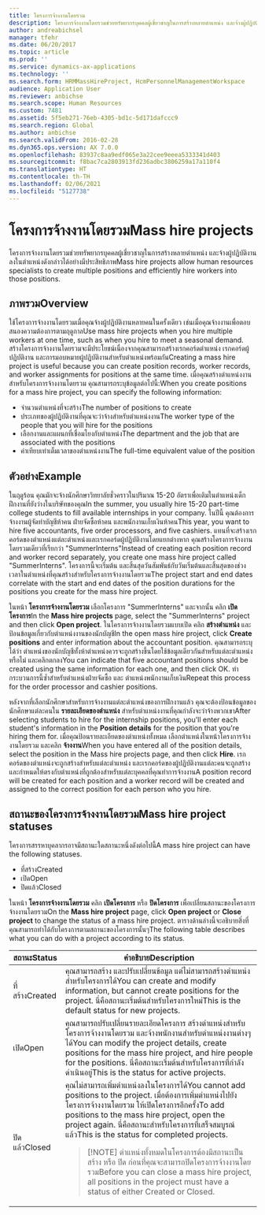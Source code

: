 ```yaml
---
title: โครงการจ้างงานโดยรวม
description: โครงการจ้างงานโดยรวมช่วยทรัพยากรบุคคลผู้เชี่ยวชาญในการสร้างหลายตำแหน่ง และจ้างผู้ปฏิบัติงานลงในตำแหน่งดังกล่าวได้อย่างมีประสิทธิภาพ
author: andreabichsel
manager: tfehr
ms.date: 06/20/2017
ms.topic: article
ms.prod: ''
ms.service: dynamics-ax-applications
ms.technology: ''
ms.search.form: HRMMassHireProject, HcmPersonnelManagementWorkspace
audience: Application User
ms.reviewer: anbichse
ms.search.scope: Human Resources
ms.custom: 7481
ms.assetid: 5f5eb271-76eb-4305-bd1c-5d171dafccc9
ms.search.region: Global
ms.author: anbichse
ms.search.validFrom: 2016-02-28
ms.dyn365.ops.version: AX 7.0.0
ms.openlocfilehash: 83937c8aa9edf065e3a22cee9eeea5333341d403
ms.sourcegitcommit: f8bac7ca2803913fd236adbc3806259a17a110f4
ms.translationtype: HT
ms.contentlocale: th-TH
ms.lasthandoff: 02/06/2021
ms.locfileid: "5127738"
---
```

# <a name="mass-hire-projects"></a><span data-ttu-id="17b8f-103">โครงการจ้างงานโดยรวม</span><span class="sxs-lookup"><span data-stu-id="17b8f-103">Mass hire projects</span></span>



<span data-ttu-id="17b8f-104">โครงการจ้างงานโดยรวมช่วยทรัพยากรบุคคลผู้เชี่ยวชาญในการสร้างหลายตำแหน่ง และจ้างผู้ปฏิบัติงานลงในตำแหน่งดังกล่าวได้อย่างมีประสิทธิภาพ</span><span class="sxs-lookup"><span data-stu-id="17b8f-104">Mass hire projects allow human resources specialists to create multiple positions and efficiently hire workers into those positions.</span></span>

## <a name="overview"></a><span data-ttu-id="17b8f-105">ภาพรวม</span><span class="sxs-lookup"><span data-stu-id="17b8f-105">Overview</span></span>

<span data-ttu-id="17b8f-106">ใช้โครงการจ้างงานโดยรวมเมื่อคุณจ้างผู้ปฏิบัติงานหลายคนในครั้งเดียว เช่นเมื่อคุณจ้างงานเพื่อตอบสนองความต้องการตามฤดูกาล</span><span class="sxs-lookup"><span data-stu-id="17b8f-106">Use mass hire projects when you hire multiple workers at one time, such as when you hire to meet a seasonal demand.</span></span> <span data-ttu-id="17b8f-107">สร้างโครงการจ้างงานโดยรวมจะมีประโยชน์เนื่องจากคุณสามารถสร้างเรกคอร์ดตำแหน่ง เรกคอร์ดผู้ปฏิบัติงาน และการมอบหมายผู้ปฏิบัติงานสำหรับตำแหน่งพร้อมกัน</span><span class="sxs-lookup"><span data-stu-id="17b8f-107">Creating a mass hire project is useful because you can create position records, worker records, and worker assignments for positions at the same time.</span></span> <span data-ttu-id="17b8f-108">เมื่อคุณสร้างตำแหน่งงานสำหรับโครงการจ้างงานโดยรวม คุณสามารถระบุข้อมูลต่อไปนี้:</span><span class="sxs-lookup"><span data-stu-id="17b8f-108">When you create positions for a mass hire project, you can specify the following information:</span></span>

- <span data-ttu-id="17b8f-109">จำนวนตำแหน่งที่จะสร้าง</span><span class="sxs-lookup"><span data-stu-id="17b8f-109">The number of positions to create</span></span>
- <span data-ttu-id="17b8f-110">ประเภทของผู้ปฏิบัติงานที่คุณจะว่าจ้างสำหรับตำแหน่งงาน</span><span class="sxs-lookup"><span data-stu-id="17b8f-110">The worker type of the people that you will hire for the positions</span></span>
- <span data-ttu-id="17b8f-111">เลือกงานและแผนกที่เชื่อมโยงกับตำแหน่ง</span><span class="sxs-lookup"><span data-stu-id="17b8f-111">The department and the job that are associated with the positions</span></span>
- <span data-ttu-id="17b8f-112">ค่าเทียบเท่าเต็มเวลาของตำแหน่งงาน</span><span class="sxs-lookup"><span data-stu-id="17b8f-112">The full-time equivalent value of the position</span></span>

## <a name="example"></a><span data-ttu-id="17b8f-113">ตัวอย่าง</span><span class="sxs-lookup"><span data-stu-id="17b8f-113">Example</span></span>

<span data-ttu-id="17b8f-114">ในฤดูร้อน คุณมักจะจ้างนักศึกษาวิทยาลัยชั่วคราวในปริมาณ 15-20 อัตราเพื่อเติมในตำแหน่งเด็กฝึกงานที่ยังว่างในบริษัทของคุณ</span><span class="sxs-lookup"><span data-stu-id="17b8f-114">In the summer, you usually hire 15-20 part-time college students to fill available internships in your company.</span></span> <span data-ttu-id="17b8f-115">ในปีนี้ คุณต้องการจ้างงานผู้จัดทำบัญชีห้าคน ฝ่ายจัดซื้อห้าคน และพนักงานเก็บเงินห้าคน</span><span class="sxs-lookup"><span data-stu-id="17b8f-115">This year, you want to hire five accountants, five order processors, and five cashiers.</span></span> <span data-ttu-id="17b8f-116">แทนที่จะสร้างเรกคอร์ดของตำแหน่งแต่ละตำแหน่งและเรกคอร์ดผู้ปฏิบัติงานโดยแยกต่างหาก คุณสร้างโครงการจ้างงานโดยรวมเดียวที่เรียกว่า "SummerInterns"</span><span class="sxs-lookup"><span data-stu-id="17b8f-116">Instead of creating each position record and worker record separately, you create one mass hire project called "SummerInterns".</span></span> <span data-ttu-id="17b8f-117">โครงการนี้จะเริ่มต้น และสิ้นสุดวันสัมพันธ์กับวันเริ่มต้นและสิ้นสุดของช่วงเวลาในตำแหน่งที่คุณสร้างสำหรับโครงการจ้างงานโดยรวม</span><span class="sxs-lookup"><span data-stu-id="17b8f-117">The project start and end dates correlate with the start and end dates of the position durations for the positions you create for the mass hire project.</span></span>

<span data-ttu-id="17b8f-118">ในหน้า **โครงการจ้างงานโดยรวม** เลือกโครงการ "SummerInterns" และจากนั้น คลิก **เปิดโครงการ**</span><span class="sxs-lookup"><span data-stu-id="17b8f-118">In the **Mass hire projects** page, select the "SummerInterns" project and then click **Open project**.</span></span> <span data-ttu-id="17b8f-119">ในโครงการจ้างงานโดยรวมแบบเปิด คลิก **สร้างตำแหน่ง** และป้อนข้อมูลเกี่ยวกับตำแหน่งงานของนักบัญชี</span><span class="sxs-lookup"><span data-stu-id="17b8f-119">In the open mass hire project, click **Create positions** and enter information about the accountant position.</span></span> <span data-ttu-id="17b8f-120">คุณสามารถระบุได้ว่า ตำแหน่งของนักบัญชีทั้งห้าตำแหน่งควรจะถูกสร้างขึ้นโดยใช้ข้อมูลเดียวกันสำหรับแต่ละตำแหน่งหรือไม่ และคลิกตกลง</span><span class="sxs-lookup"><span data-stu-id="17b8f-120">You can indicate that five accountant positions should be created using the same information for each one, and then click OK.</span></span> <span data-ttu-id="17b8f-121">ทำกระบวนการนี้ซ้ำสำหรับตำแหน่งฝ่ายจัดซื้อ และ ตำแหน่งพนักงานเก็บเงิน</span><span class="sxs-lookup"><span data-stu-id="17b8f-121">Repeat this process for the order processor and cashier positions.</span></span>

<span data-ttu-id="17b8f-122">หลังจากที่เลือกนักศึกษาสำหรับการจ้างงานแต่ละตำแหน่งของการฝึกงานแล้ว คุณจะต้องป้อนข้อมูลของนักศึกษาแต่ละคนใน **รายละเอียดของตำแหน่ง** สำหรับตำแหน่งงานที่คุณกำลังจะว่าจ้างพวกเขา</span><span class="sxs-lookup"><span data-stu-id="17b8f-122">After selecting students to hire for the internship positions, you'll enter each student's information in the **Position details** for the position that you're hiring them for.</span></span> <span data-ttu-id="17b8f-123">เมื่อคุณป้อนรายละเอียดของตำแหน่งทั้งหมด เลือกตำแหน่งในหน้าโครงการจ้างงานโดยรวม และคลิก **จ้างงาน**</span><span class="sxs-lookup"><span data-stu-id="17b8f-123">When you have entered all of the position details, select the position in the Mass hire projects page, and then click **Hire**.</span></span> <span data-ttu-id="17b8f-124">เรกคอร์ดของตำแหน่งจะถูกสร้างสำหรับแต่ละตำแหน่ง และเรกคอร์ดของผู้ปฏิบัติงานแต่ละคนจะถูกสร้าง และกำหนดให้ตรงกับตำแหน่งที่ถูกต้องสำหรับแต่ละบุคคลที่คุณทำการจ้างงาน</span><span class="sxs-lookup"><span data-stu-id="17b8f-124">A position record will be created for each position and a worker record will be created and assigned to the correct position for each person who you hire.</span></span>

## <a name="mass-hire-project-statuses"></a><span data-ttu-id="17b8f-125">สถานะของโครงการจ้างงานโดยรวม</span><span class="sxs-lookup"><span data-stu-id="17b8f-125">Mass hire project statuses</span></span>

<span data-ttu-id="17b8f-126">โครงการสรรหาบุคลากรอาจมีสถานะใดสถานะหนึ่งดังต่อไปนี้</span><span class="sxs-lookup"><span data-stu-id="17b8f-126">A mass hire project can have the following statuses.</span></span>

- <span data-ttu-id="17b8f-127">ที่สร้าง</span><span class="sxs-lookup"><span data-stu-id="17b8f-127">Created</span></span>
- <span data-ttu-id="17b8f-128">เปิด</span><span class="sxs-lookup"><span data-stu-id="17b8f-128">Open</span></span>
- <span data-ttu-id="17b8f-129">ปิดแล้ว</span><span class="sxs-lookup"><span data-stu-id="17b8f-129">Closed</span></span>

<span data-ttu-id="17b8f-130">ในหน้า **โครงการจ้างงานโดยรวม** คลิก **เปิดโครงการ** หรือ **ปิดโครงการ** เพื่อเปลี่ยนสถานะของโครงการจ้างงานโดยรวม</span><span class="sxs-lookup"><span data-stu-id="17b8f-130">On the **Mass hire project** page, click **Open project** or **Close project** to change the status of a mass hire project.</span></span> <span data-ttu-id="17b8f-131">ตารางด้านล่างนี้จะอธิบายสิ่งที่คุณสามารถทำได้กับโครงการตามสถานะของโครงการนั้นๆ</span><span class="sxs-lookup"><span data-stu-id="17b8f-131">The following table describes what you can do with a project according to its status.</span></span>

<table>
<thead>
<tr>
<th><span data-ttu-id="17b8f-132">สถานะ</span><span class="sxs-lookup"><span data-stu-id="17b8f-132">Status</span></span></th>
<th><span data-ttu-id="17b8f-133">คำอธิบาย</span><span class="sxs-lookup"><span data-stu-id="17b8f-133">Description</span></span></th>
</tr>
</thead>
<tbody>
<tr>
<td><span data-ttu-id="17b8f-134">ที่สร้าง</span><span class="sxs-lookup"><span data-stu-id="17b8f-134">Created</span></span></td>
<td><span data-ttu-id="17b8f-135">คุณสามารถสร้าง และปรับเปลี่ยนข้อมูล แต่ไม่สามารถสร้างตำแหน่งสำหรับโครงการได้</span><span class="sxs-lookup"><span data-stu-id="17b8f-135">You can create and modify information, but cannot create positions for the project.</span></span> <span data-ttu-id="17b8f-136">นี่คือสถานะเริ่มต้นสำหรับโครงการใหม่</span><span class="sxs-lookup"><span data-stu-id="17b8f-136">This is the default status for new projects.</span></span></td>
</tr>
<tr>
<td><span data-ttu-id="17b8f-137">เปิด</span><span class="sxs-lookup"><span data-stu-id="17b8f-137">Open</span></span></td>
<td><span data-ttu-id="17b8f-138">คุณสามารถปรับเปลี่ยนรายละเอียดโครงการ สร้างตำแหน่งสำหรับโครงการจ้างงานโดยรวม และจ้างพนักงานสำหรับตำแหน่งงานต่างๆได้</span><span class="sxs-lookup"><span data-stu-id="17b8f-138">You can modify the project details, create positions for the mass hire project, and hire people for the positions.</span></span> <span data-ttu-id="17b8f-139">นี่คือสถานะเริ่มต้นสำหรับโครงการที่กำลังดำเนินอยู่</span><span class="sxs-lookup"><span data-stu-id="17b8f-139">This is the status for active projects.</span></span></td>
</tr>
<tr>
<td><span data-ttu-id="17b8f-140">ปิดแล้ว</span><span class="sxs-lookup"><span data-stu-id="17b8f-140">Closed</span></span></td>
<td><span data-ttu-id="17b8f-141">คุณไม่สามารถเพิ่มตำแหน่งลงในโครงการได้</span><span class="sxs-lookup"><span data-stu-id="17b8f-141">You cannot add positions to the project.</span></span> <span data-ttu-id="17b8f-142">เมื่อต้องการเพิ่มตำแหน่งไปยังโครงการจ้างงานโดยรวม ให้เปิดโครงการอีกครั้ง</span><span class="sxs-lookup"><span data-stu-id="17b8f-142">To add positions to the mass hire project, open the project again.</span></span> <span data-ttu-id="17b8f-143">นี่คือสถานะสำหรับโครงการที่เสร็จสมบูรณ์แล้ว</span><span class="sxs-lookup"><span data-stu-id="17b8f-143">This is the status for completed projects.</span></span>
<blockquote>[!NOTE] <span data-ttu-id="17b8f-144">ตำแหน่งทั้งหมดในโครงการต้องมีสถานะเป็น สร้าง หรือ ปิด ก่อนที่คุณจะสามารถปิดโครงการจ้างงานโดยรวม</span><span class="sxs-lookup"><span data-stu-id="17b8f-144">Before you can close a mass hire project, all positions in the project must have a status of either Created or Closed.</span></span></blockquote>
</td>
</tr>
</tbody>
</table>
